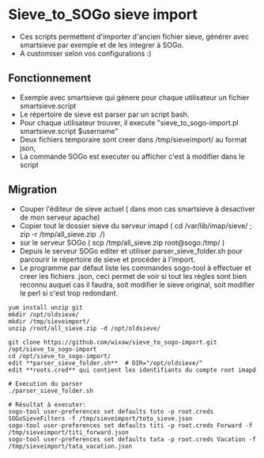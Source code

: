 # Sieve_to_SOGo sieve import

- Ces scripts permettent d'importer d'ancien fichier sieve, générer avec smartsieve par exemple et de les integrer à SOGo.
- A customiser selon vos configurations :) 

## Fonctionnement 
- Exemple avec smartsieve qui génere pour chaque utilisateur un fichier smartsieve.script 
- Le répertoire de sieve est parser par un script bash. 
- Pour chaque utilisateur trouver, il execute "sieve_to_sogo-import.pl smartsieve.script $username"
- Deux fichiers temporaire sont creer dans /tmp/sieveimport/ au format json, 
- La commande SOGo est executer ou afficher c'est à modifier dans le script

## Migration 
- Couper l'éditeur de sieve actuel ( dans mon cas smartsieve à desactiver de mon serveur apache)
- Copier tout le dossier sieve du serveur imapd ( cd /var/lib/imap/sieve/ ; zip -r /tmp/all_sieve.zip ./) 
- sur le serveur SOGo ( scp /tmp/all_sieve.zip root@sogo:/tmp/ ) 
- Depuis le serveur SOGo editer et utiliser parser_sieve_folder.sh pour parcourir le répertoire de sieve et procéder à l'import.
- Le programme par défaut liste les commandes sogo-tool à effectuer et creer les fichiers .json, ceci permet de voir si tout les règles sont bien reconnu auquel cas il faudra, soit modifier le sieve original, soit modifier le perl si c'est trop redondant.

```
yum install unzip git
mkdir /opt/oldsieve/
mkdir /tmp/sieveimport/
unzip /root/all_sieve.zip -d /opt/oldsieve/

git clone https://github.com/wixaw/sieve_to_sogo-import.git /opt/sieve_to_sogo-import
cd /opt/sieve_to_sogo-import/
edit **parser_sieve_folder.sh**  # DIR="/opt/oldsieve/"
edit **roots.cred** qui contient les identifiants du compte root imapd

# Execution du parser
./parser_sieve_folder.sh

# Résultat à executer: 
sogo-tool user-preferences set defaults toto -p root.creds SOGoSieveFilters -f /tmp/sieveimport/toto_sieve.json
sogo-tool user-preferences set defaults titi -p root.creds Forward -f /tmp/sieveimport/titi_forward.json
sogo-tool user-preferences set defaults tata -p root.creds Vacation -f /tmp/sieveimport/tata_vacation.json

```